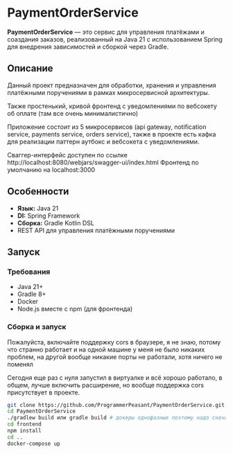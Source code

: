 # PaymentOrderService

**PaymentOrderService** — это сервис для управления платёжами и соаздания заказов, реализованный на Java 21 с использованием Spring для внедрения зависимостей и сборкой через Gradle.

## Описание

Данный проект предназначен для обработки, хранения и управления платёжными поручениями в рамках микросервисной архитектуры.

Также простенький, кривой фронтенд с уведомлениями по вебсокету об оплате (там все очень минималистично)

Приложение состоит из 5 микросервисов (api gateway, notification service, payments service, orders service), также в проекте есть кафка для реализации паттерн аутбокс и вебсокета с уведомлениями.

Сваггер-интерфейс доступен по ссылке http://localhost:8080/webjars/swagger-ui/index.html
Фронтенд по умолчанию на localhost:3000
## Особенности

- **Язык:** Java 21
- **DI:** Spring Framework
- **Сборка:** Gradle Kotlin DSL
- REST API для управления платёжными поручениями

## Запуск

### Требования

- Java 21+
- Gradle 8+
- Docker
- Node.js вместе с npm (для фронтенда)

### Сборка и запуск

Пожалуйста, включайте поддержку cors в браузере, я не знаю, потому что странно работает и на одной машине у меня не было никаких 
проблем, на другой вообще никакие порты не работали, хотя ничего не поменял

Сегодня еще раз с нуля запустил в виртуалке и всё хорошо работало, в общем, лучше включить расширение, но вообще поддержка cors присутствует в проекте.

```bash
git clone https://github.com/ProgrammerPeasant/PaymentOrderService.git
cd PaymentOrderService
./gradlew build или gradle build # докеры однофазные поэтому надо сначала билдить проект
cd frontend
npm install
cd ..
docker-compose up
```
